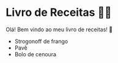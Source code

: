 # Livro de Receitas :woman_cook:

Olá! Bem vindo ao meu livro de receitas! :shallow_pan_of_food:

- Strogonoff de frango
- Pavê
- Bolo de cenoura